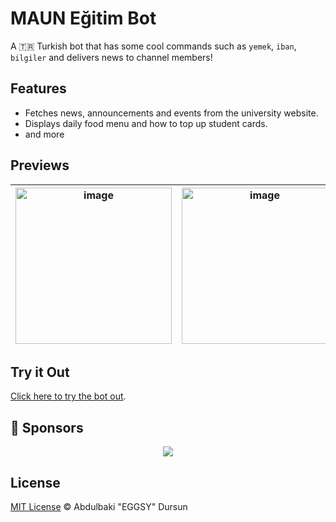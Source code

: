 # MAUN Eğitim Bot

A 🇹🇷 Turkish bot that has some cool commands such as `yemek`, `iban`, `bilgiler` and delivers news to channel members!

## Features

- Fetches news, announcements and events from the university website.
- Displays daily food menu and how to top up student cards.
- and more

## Previews

<table>
   <thead>
    <th><img height="250px" alt="image" src="https://user-images.githubusercontent.com/13917975/207048244-c203862b-83e2-4a44-b8e4-c2e7dcaa206a.png" /></th>
    <th><img height="250px" alt="image" src="https://user-images.githubusercontent.com/13917975/207048459-1ef85cb9-accc-4346-b49c-c3be45f98e8b.png"></th>
    <th><img height="250px" alt="image" src="https://user-images.githubusercontent.com/13917975/207048532-abd0ce1c-4da9-4a7e-99c0-5249885adedc.png"></th>
  </thead>
</table>

## Try it Out

[Click here to try the bot out](https://t.me/maun_egitim_bot).

## 💖 Sponsors

<p align="center">
  <a href="https://github.com/sponsors/eggsy">
    <img src='https://cdn.jsdelivr.net/gh/eggsy/.github/sponsors.svg'/>
  </a>
</p>

## License

[MIT License](https://github.com/eggsy/faculty-news-telegram-bot/blob/main/LICENSE) © Abdulbaki "EGGSY" Dursun
